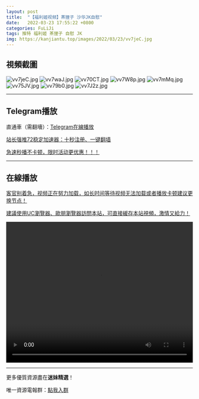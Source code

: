 ```yaml
---
layout: post
title:  "【福利姬视频】茶狸子 沙华JK自慰"
date:   2022-03-23 17:55:22 +0800
categories: FuLiJi
tags: 推特 福利姬 茶狸子 自慰 JK
img: https://kanjiantu.top/images/2022/03/23/vv7jeC.jpg
---
```



## 視頻截圖

![vv7jeC.jpg](https://kanjiantu.top/images/2022/03/23/vv7jeC.jpg)
![vv7waJ.jpg](https://kanjiantu.top/images/2022/03/23/vv7waJ.jpg)
![vv70CT.jpg](https://kanjiantu.top/images/2022/03/23/vv70CT.jpg)
![vv7W8p.jpg](https://kanjiantu.top/images/2022/03/23/vv7W8p.jpg)
![vv7mMq.jpg](https://kanjiantu.top/images/2022/03/23/vv7mMq.jpg)
![vv75JV.jpg](https://kanjiantu.top/images/2022/03/23/vv75JV.jpg)
![vv79b0.jpg](https://kanjiantu.top/images/2022/03/23/vv79b0.jpg)
![vv7J2z.jpg](https://kanjiantu.top/images/2022/03/23/vv7J2z.jpg)

* * *
## Telegram播放

直通車（需翻墻）：[Telegram在線播放](https://t.me/mimeijingxuan/307)

<u>站长强推72稳定加速器：[十秒注册、一键翻墙](https://www.mimei.blog/skip/vpn.html) </u>


<u>急速秒播不卡顿，限时活动更优惠！！！</u>
* * *
## 在線播放
<u>客官别着急，视频正在努力加载，如长时间等待视频无法加载或者播放卡顿建议更换节点！</u>

<u>建議使用UC瀏覽器、歐朋瀏覽器訪問本站，可直接緩存本站視頻，激情又給力！</u>
<center><video src="https://cdn.publer.io/uploads/videos/62453eabdb279776cfbee899/7428f35d3068db19798d3b7ce96c30f2.mp4" width="100%" height="380px" controls="controls"></video></center>


* * *
更多優質資源盡在**迷妹精選**！

唯一資源電報群：[點我入群](https://t.me/mimeijingxuan)


